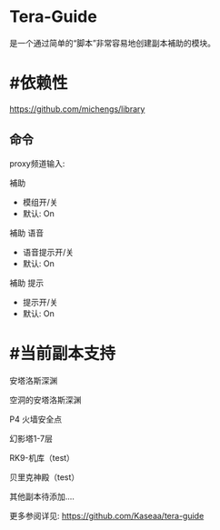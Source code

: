 # Tera-Guide

是一个通过简单的“脚本”非常容易地创建副本補助的模块。

# #依赖性
https://github.com/michengs/library




## 命令
proxy频道输入:

補助
- 模组开/关
- 默认: On


補助 语音
- 语音提示开/关
- 默认: On

補助 提示
- 提示开/关
- 默认: On





# #当前副本支持

安塔洛斯深渊

空洞的安塔洛斯深渊

P4 火墙安全点

幻影塔1-7层

RK9-机库（test）

贝里克神殿（test）

其他副本待添加....

更多参阅详见: 
https://github.com/Kaseaa/tera-guide